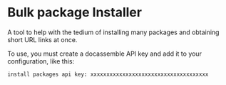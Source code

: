# Bulk package Installer

A tool to help with the tedium of installing many packages and 
obtaining short URL links at once.

To use, you must create a docassemble API key and add it to your
configuration, like this:

`install packages api key: xxxxxxxxxxxxxxxxxxxxxxxxxxxxxxxxxxxxx`